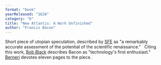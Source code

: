 ```yaml
---
format: "book"
yearReleased: "1626"
category: "b"
title: "New Atlantis: A Work Unfinished"
author: "Francis Bacon"
---
```

Short piece of utopian speculation, described by <a href="http://www.sf-encyclopedia.com/entry/bacon_francis">SFE</a> as "a  remarkably accurate assessment of the potential of the scientific renaissance."
 
Citing this work, <a href="biblio.htm#Black">Bob Black</a>  describes Bacon as "technology's first enthusiast." <a href="biblio.htm#Berneri"> Berneri</a> devotes eleven pages to the piece.
 